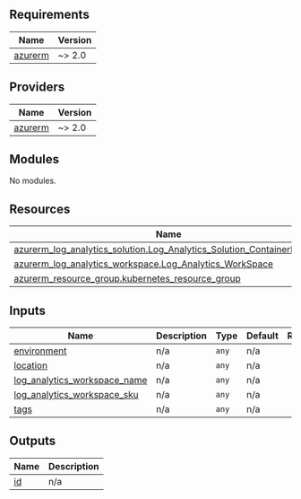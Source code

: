 <!-- BEGIN_TF_DOCS -->
## Requirements

| Name | Version |
|------|---------|
| <a name="requirement_azurerm"></a> [azurerm](#requirement\_azurerm) | ~> 2.0 |

## Providers

| Name | Version |
|------|---------|
| <a name="provider_azurerm"></a> [azurerm](#provider\_azurerm) | ~> 2.0 |

## Modules

No modules.

## Resources

| Name | Type |
|------|------|
| [azurerm_log_analytics_solution.Log_Analytics_Solution_ContainerInsights](https://registry.terraform.io/providers/hashicorp/azurerm/latest/docs/resources/log_analytics_solution) | resource |
| [azurerm_log_analytics_workspace.Log_Analytics_WorkSpace](https://registry.terraform.io/providers/hashicorp/azurerm/latest/docs/resources/log_analytics_workspace) | resource |
| [azurerm_resource_group.kubernetes_resource_group](https://registry.terraform.io/providers/hashicorp/azurerm/latest/docs/resources/resource_group) | resource |

## Inputs

| Name | Description | Type | Default | Required |
|------|-------------|------|---------|:--------:|
| <a name="input_environment"></a> [environment](#input\_environment) | n/a | `any` | n/a | yes |
| <a name="input_location"></a> [location](#input\_location) | n/a | `any` | n/a | yes |
| <a name="input_log_analytics_workspace_name"></a> [log\_analytics\_workspace\_name](#input\_log\_analytics\_workspace\_name) | n/a | `any` | n/a | yes |
| <a name="input_log_analytics_workspace_sku"></a> [log\_analytics\_workspace\_sku](#input\_log\_analytics\_workspace\_sku) | n/a | `any` | n/a | yes |
| <a name="input_tags"></a> [tags](#input\_tags) | n/a | `any` | n/a | yes |

## Outputs

| Name | Description |
|------|-------------|
| <a name="output_id"></a> [id](#output\_id) | n/a |
<!-- END_TF_DOCS -->